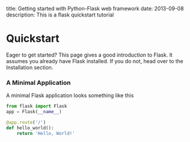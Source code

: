 title: Getting started with Python-Flask web framework
date: 2013-09-08
description: This is a flask quickstart tutorial

# Quickstart

Eager to get started? This page gives a good introduction to Flask. It assumes you already have Flask installed. If you do not, head over to the Installation section.

### A Minimal Application

A minimal Flask application looks something like this

```python 
from flask import Flask
app = Flask(__name__)

@app.route('/')
def hello_world():
    return 'Hello, World!'
```